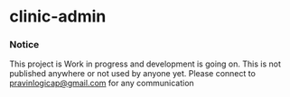 # clinic-admin

### Notice
   This project is Work in progress and development is going on. This is not published anywhere or not used by anyone yet.
   Please connect to pravinlogicap@gmail.com for any communication